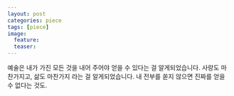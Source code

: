 ```yaml
---
layout: post
categories: piece
tags: [piece]
image:
  feature:
  teaser:
---
```


예술은 내가 가진 모든 것을 내어 주어야 얻을 수 있다는 걸 알게되었습니다.
사랑도 마찬가지고, 삶도 마찬가지 라는 걸 알게되었습니다.
내 전부를 쏟지 않으면 진짜를 얻을 수 없다는 것도.
